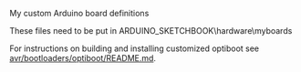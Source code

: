 My custom Arduino board definitions

These files need to be put in ARDUINO_SKETCHBOOK\hardware\myboards

For instructions on building and installing customized optiboot see [avr/bootloaders/optiboot/README.md](avr/bootloaders/optiboot/README.md).